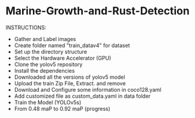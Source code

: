 # Marine-Growth-and-Rust-Detection

INSTRUCTIONS:
- Gather and Label images
- Create folder named "train_datav4" for dataset
- Set up the directory structure
- Select the Hardware Accelerator (GPU)
- Clone the yolov5 repository
- Install the dependencies
- Downloaded all the versions of yolov5 model
- Upload the train Zip File, Extract. and remove
- Download and Configure some information in coco128.yaml
- Add customized file as custom_data.yaml in data folder
- Train the Model (YOLOv5s)
- From 0.48 maP to 0.92 maP (progress)
